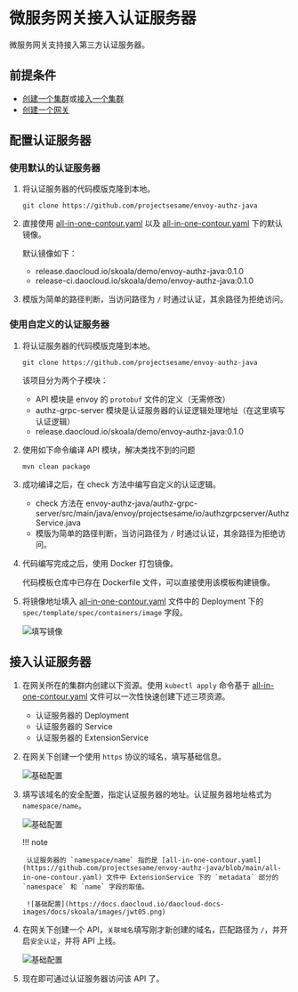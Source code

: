 # 微服务网关接入认证服务器

微服务网关支持接入第三方认证服务器。

## 前提条件

- [创建一个集群](../../kpanda/user-guide/clusters/create-cluster.md)或[接入一个集群](../../kpanda/user-guide/clusters/integrate-cluster.md)
- [创建一个网关](../ms-gateway/gateway/create-gateway.md)

## 配置认证服务器
### 使用默认的认证服务器

1. 将认证服务器的代码模版克隆到本地。

    ```
    git clone https://github.com/projectsesame/envoy-authz-java
    ```
    
2. 直接使用 [all-in-one-contour.yaml](https://github.com/projectsesame/envoy-authz-java/blob/main/all-in-one-contour.yaml) 以及 [all-in-one-contour.yaml](https://github.com/projectsesame/envoy-authz-java/blob/main/all-in-one-contour.yaml) 下的默认镜像。

    默认镜像如下：
    
    - release.daocloud.io/skoala/demo/envoy-authz-java:0.1.0
    - release-ci.daocloud.io/skoala/demo/envoy-authz-java:0.1.0

3. 模版为简单的路径判断，当访问路径为 `/` 时通过认证，其余路径为拒绝访问。

### 使用自定义的认证服务器

1. 将认证服务器的代码模版克隆到本地。

    ```
    git clone https://github.com/projectsesame/envoy-authz-java
    ```
    
    该项目分为两个子模块：

    - API 模块是 envoy 的 `protobuf` 文件的定义（无需修改）
    - authz-grpc-server 模块是认证服务器的认证逻辑处理地址（在这里填写认证逻辑）
    - release.daocloud.io/skoala/demo/envoy-authz-java:0.1.0

2. 使用如下命令编译 API 模块，解决类找不到的问题

    ```
    mvn clean package
    ```

3. 成功编译之后，在 check 方法中编写自定义的认证逻辑。

    - check 方法在 envoy-authz-java/authz-grpc-server/src/main/java/envoy/projectsesame/io/authzgrpcserver/AuthzService.java  
    - 模版为简单的路径判断，当访问路径为 `/` 时通过认证，其余路径为拒绝访问。

4. 代码编写完成之后，使用 Docker 打包镜像。

    代码模板仓库中已存在 Dockerfile 文件，可以直接使用该模板构建镜像。

5. 将镜像地址填入 [all-in-one-contour.yaml](https://github.com/projectsesame/envoy-authz-java/blob/main/all-in-one-contour.yaml) 文件中的 Deployment 下的 `spec/template/spec/containers/image` 字段。

    ![填写镜像](https://docs.daocloud.io/daocloud-docs-images/docs/skoala/images/jwt04.png)

## 接入认证服务器

1. 在网关所在的集群内创建以下资源。使用 `kubectl apply` 命令基于 [all-in-one-contour.yaml](https://github.com/projectsesame/envoy-authz-java/blob/main/all-in-one-contour.yaml) 文件可以一次性快速创建下述三项资源。

    - 认证服务器的 Deployment
    - 认证服务器的 Service
    - 认证服务器的 ExtensionService

2. 在网关下创建一个使用 `https` 协议的域名，填写基础信息。

    ![基础配置](https://docs.daocloud.io/daocloud-docs-images/docs/skoala/images/jwt01.png)

3. 填写该域名的安全配置，指定认证服务器的地址。认证服务器地址格式为 `namespace/name`。

    ![基础配置](https://docs.daocloud.io/daocloud-docs-images/docs/skoala/images/jwt02.png)

    !!! note

        认证服务器的 `namespace/name` 指的是 [all-in-one-contour.yaml](https://github.com/projectsesame/envoy-authz-java/blob/main/all-in-one-contour.yaml) 文件中 ExtensionService 下的 `metadata` 部分的 `namespace` 和 `name` 字段的取值。

        ![基础配置](https://docs.daocloud.io/daocloud-docs-images/docs/skoala/images/jwt05.png)

4. 在网关下创建一个 API，`关联域名`填写刚才新创建的域名，匹配路径为 `/`，并开启`安全认证`，并将 API 上线。

    ![基础配置](https://docs.daocloud.io/daocloud-docs-images/docs/skoala/images/jwt03.png)

5. 现在即可通过认证服务器访问该 API 了。
